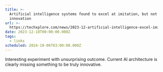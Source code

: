 ```yaml
---
title: >-
  Artificial intelligence systems found to excel at imitation, but not
  innovation
url: >-
  https://techxplore.com/news/2023-12-artificial-intelligence-excel-imitation.html
date: 2023-12-18T00:00:00.000Z
tags:
  - links
scheduled: 2024-10-06T03:00:00.000Z
---
```


Interesting experiment with unsurprising outcome. Current AI architecture is clearly missing something to be truly innovative.

